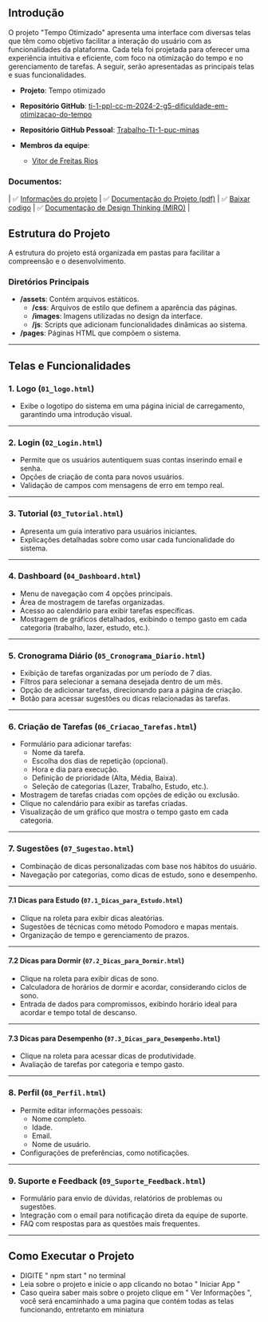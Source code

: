 ## Introdução

O projeto "Tempo Otimizado" apresenta uma interface com diversas telas que têm como objetivo facilitar a interação do usuário com as funcionalidades da plataforma. Cada tela foi projetada para oferecer uma experiência intuitiva e eficiente, com foco na otimização do tempo e no gerenciamento de tarefas. A seguir, serão apresentadas as principais telas e suas funcionalidades.

- **Projeto**: Tempo otimizado
- **Repositório GitHub**: [ti-1-ppl-cc-m-2024-2-g5-dificuldade-em-otimizacao-do-tempo](https://github.com/ICEI-PUC-Minas-PPLCC-TI/ti-1-ppl-cc-m-2024-2-g5-dificuldade-em-otimizacao-do-tempo)
- **Repositório GitHub Pessoal**: [Trabalho-TI-1-puc-minas](https://github.com/Vitorfrios/Trabalho-TI-1-puc-minas)

- **Membros da equipe**:
    - [Vitor de Freitas Rios](https://github.com/Vitorfrios)
    
### Documentos:
| ✅ [Informações do projeto](/README.md) | ✅ [Documentação do Projeto (pdf)](../codigo/public/docs/files/Doc.pdf) | ✅ [Baixar codigo](../codigo/public/docs/files/Trabalho-TI-1-puc-minas.zipDoc.pdf) | ✅ [Documentação de Design Thinking (MIRO)](../codigo/public/docs/files/processo-dt-G5.pdf) |

## Estrutura do Projeto

A estrutura do projeto está organizada em pastas para facilitar a compreensão e o desenvolvimento.

### Diretórios Principais

- **/assets**: Contém arquivos estáticos.
  - **/css**: Arquivos de estilo que definem a aparência das páginas.
  - **/images**: Imagens utilizadas no design da interface.
  - **/js**: Scripts que adicionam funcionalidades dinâmicas ao sistema.
- **/pages**: Páginas HTML que compõem o sistema.

---

## Telas e Funcionalidades
### 1. Logo (`01_logo.html`)
- Exibe o logotipo do sistema em uma página inicial de carregamento, garantindo uma introdução visual.

---

### 2. Login (`02_Login.html`)
- Permite que os usuários autentiquem suas contas inserindo email e senha.
- Opções de criação de conta para novos usuários.
- Validação de campos com mensagens de erro em tempo real.

---

### 3. Tutorial (`03_Tutorial.html`)
- Apresenta um guia interativo para usuários iniciantes.
- Explicações detalhadas sobre como usar cada funcionalidade do sistema.

---

### 4. Dashboard (`04_Dashboard.html`)
- Menu de navegação com 4 opções principais.
- Área de mostragem de tarefas organizadas.
- Acesso ao calendário para exibir tarefas específicas.
- Mostragem de gráficos detalhados, exibindo o tempo gasto em cada categoria (trabalho, lazer, estudo, etc.).

---

### 5. Cronograma Diário (`05_Cronograma_Diario.html`)
- Exibição de tarefas organizadas por um período de 7 dias.
- Filtros para selecionar a semana desejada dentro de um mês.
- Opção de adicionar tarefas, direcionando para a página de criação.
- Botão para acessar sugestões ou dicas relacionadas às tarefas.

---

### 6. Criação de Tarefas (`06_Criacao_Tarefas.html`)
- Formulário para adicionar tarefas:
  - Nome da tarefa.
  - Escolha dos dias de repetição (opcional).
  - Hora e dia para execução.
  - Definição de prioridade (Alta, Média, Baixa).
  - Seleção de categorias (Lazer, Trabalho, Estudo, etc.).
- Mostragem de tarefas criadas com opções de edição ou exclusão.
- Clique no calendário para exibir as tarefas criadas.
- Visualização de um gráfico que mostra o tempo gasto em cada categoria.

---

### 7. Sugestões (`07_Sugestao.html`)
- Combinação de dicas personalizadas com base nos hábitos do usuário.
- Navegação por categorias, como dicas de estudo, sono e desempenho.

---

#### 7.1 Dicas para Estudo (`07.1_Dicas_para_Estudo.html`)
- Clique na roleta para exibir dicas aleatórias.
- Sugestões de técnicas como método Pomodoro e mapas mentais.
- Organização de tempo e gerenciamento de prazos.

---

#### 7.2 Dicas para Dormir (`07.2_Dicas_para_Dormir.html`)
- Clique na roleta para exibir dicas de sono.
- Calculadora de horários de dormir e acordar, considerando ciclos de sono.
- Entrada de dados para compromissos, exibindo horário ideal para acordar e tempo total de descanso.

---

#### 7.3 Dicas para Desempenho (`07.3_Dicas_para_Desempenho.html`)
- Clique na roleta para acessar dicas de produtividade.
- Avaliação de tarefas por categoria e tempo gasto.

---

### 8. Perfil (`08_Perfil.html`)
- Permite editar informações pessoais:
  - Nome completo.
  - Idade.
  - Email.
  - Nome de usuário.
- Configurações de preferências, como notificações.

---

### 9. Suporte e Feedback (`09_Suporte_Feedback.html`)
- Formulário para envio de dúvidas, relatórios de problemas ou sugestões.
- Integração com o email para notificação direta da equipe de suporte.
- FAQ com respostas para as questões mais frequentes.

---

## Como Executar o Projeto
- DIGITE " npm start " no terminal
- Leia sobre o projeto e inicie o app clicando no botao " Iniciar App "
- Caso queira saber mais sobre o projeto clique em " Ver Informações ", você será encaminhado a uma pagina que contém todas as telas funcionando, entretanto em miniatura
